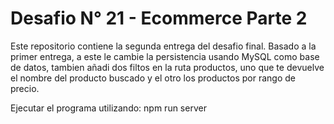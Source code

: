 # Desafio N° 21 - Ecommerce Parte 2

Este repositorio contiene la segunda entrega del desafio final. Basado a la primer entrega, a este le cambie la persistencia usando MySQL como base de datos, tambien añadi dos filtos en la ruta productos, uno que te devuelve el nombre del producto buscado y el otro los productos por rango de precio.

Ejecutar el programa utilizando: npm run server
